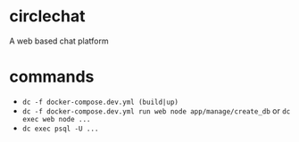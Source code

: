 # circlechat
A web based chat platform


# commands

- `dc -f docker-compose.dev.yml (build|up)`
- `dc -f docker-compose.dev.yml run web node app/manage/create_db` or `dc exec web node ...`
- `dc exec psql -U ...`


